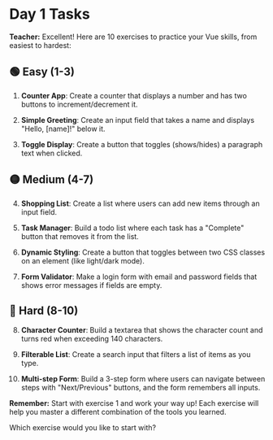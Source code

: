 # Day 1 Tasks
**Teacher:** Excellent! Here are 10 exercises to practice your Vue skills, from easiest to hardest:

## 🟢 Easy (1-3)
1. **Counter App**: Create a counter that displays a number and has two buttons to increment/decrement it.

2. **Simple Greeting**: Create an input field that takes a name and displays "Hello, [name]!" below it.

3. **Toggle Display**: Create a button that toggles (shows/hides) a paragraph text when clicked.

## 🟡 Medium (4-7)
4. **Shopping List**: Create a list where users can add new items through an input field.

5. **Task Manager**: Build a todo list where each task has a "Complete" button that removes it from the list.

6. **Dynamic Styling**: Create a button that toggles between two CSS classes on an element (like light/dark mode).

7. **Form Validator**: Make a login form with email and password fields that shows error messages if fields are empty.

## 🔴 Hard (8-10)
8. **Character Counter**: Build a textarea that shows the character count and turns red when exceeding 140 characters.

9. **Filterable List**: Create a search input that filters a list of items as you type.

10. **Multi-step Form**: Build a 3-step form where users can navigate between steps with "Next/Previous" buttons, and the form remembers all inputs.

**Remember:** Start with exercise 1 and work your way up! Each exercise will help you master a different combination of the tools you learned.

Which exercise would you like to start with?

